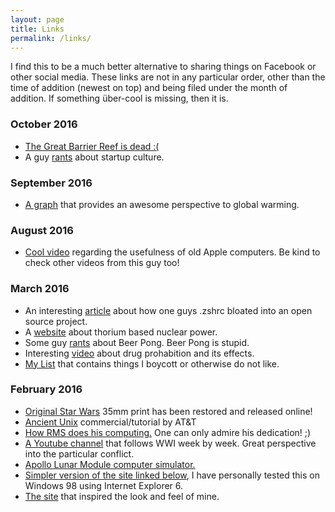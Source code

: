 ```yaml
---
layout: page
title: Links
permalink: /links/
---
```


I find this to be a much better alternative to sharing things on Facebook or other social media. These links are not in any particular order, other than the time of addition (newest on top) and being filed under the month of addition. If something über-cool is missing, then it is. 

### October 2016

* [The Great Barrier Reef is dead :(](http://www.spokesman.com/blogs/outdoors/2016/oct/13/great-barrier-reef-pronounced-dead-scientists/)
* A guy [rants](https://medium.com/@shemag8/fuck-you-startup-world-ab6cc72fad0e#.p76zxm5a8) about startup culture.

### September 2016

* [A graph](http://xkcd.com/1732/) that provides an awesome perspective to global warming.

### August 2016 

* [Cool video](https://www.youtube.com/watch?v=6SqYMU81l8Y) regarding the usefulness of old Apple computers. Be kind to check other videos from this guy too!


### March 2016 

* An interesting [article](https://medium.com/@robbyrussell/d-oh-my-zsh-af99ca54212c#.y0y4v6pc1) about how one guys .zshrc bloated into an open source project.
* A [website](http://energyfromthorium.com/) about thorium based nuclear power.
* Some guy [rants](http://firstorderhistorians.com/2010/06/08/beer-pong-has-got-to-be-the-dumbest-shit-ive-ever-seen/) about Beer Pong. Beer Pong is stupid.
* Interesting [video](https://www.youtube.com/watch?v=wJUXLqNHCaI) about drug prohabition and its effects.
* [My List]({{site.url}}/list) that contains things I boycott or otherwise do not like.


### February 2016 

* [Original Star Wars](http://arstechnica.com/the-multiverse/2016/02/original-1977-star-wars-35mm-print-has-been-restored-and-released-online/) 35mm print has been restored and released online!
* [Ancient Unix](https://www.youtube.com/watch?v=tc4ROCJYbm0) commercial/tutorial by AT&T
* [How RMS does his computing.](https://stallman.org/stallman-computing.html) One can only admire his dedication! ;)
* [A Youtube channel](https://www.youtube.com/user/TheGreatWar) that follows WWI week by week. Great perspective into the particular conflict.
* [Apollo Lunar Module computer simulator.](http://svtsim.com/moonjs/agc.html)
* [Simpler version of the site linked below](http://motherfuckingwebsite.com/), I have personally tested this on Windows 98 using Internet Explorer 6.
* [The site](http://bettermotherfuckingwebsite.com/) that inspired the look and feel of mine.
